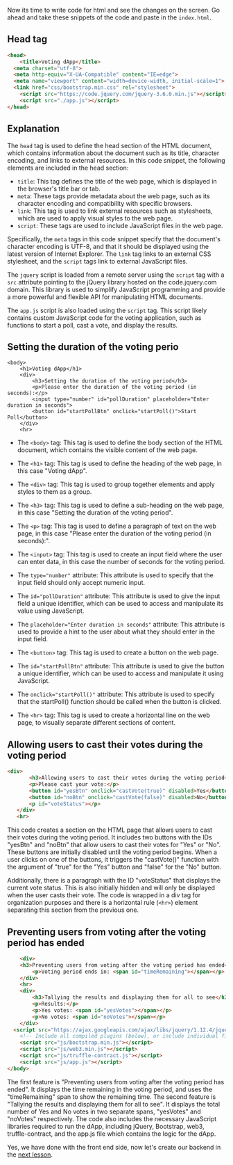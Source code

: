 Now its time to write code for html and see the changes on the screen. Go ahead and take these snippets of the code and paste in the `index.html`.
## Head tag
```html
<head>
	<title>Voting dApp</title>
  <meta charset="utf-8">
  <meta http-equiv="X-UA-Compatible" content="IE=edge">
  <meta name="viewport" content="width=device-width, initial-scale=1">
  <link href="css/bootstrap.min.css" rel="stylesheet">
	<script src="https://code.jquery.com/jquery-3.6.0.min.js"></script>
	<script src="./app.js"></script>
</head>
```
## Explanation
The `head` tag is used to define the head section of the HTML document, which contains information about the document such as its title, character encoding, and links to external resources. In this code snippet, the following elements are included in the head section:

- `title`: This tag defines the title of the web page, which is displayed in the browser's title bar or tab.
- `meta`: These tags provide metadata about the web page, such as its character encoding and compatibility with specific browsers.
- `link`: This tag is used to link external resources such as stylesheets, which are used to apply visual styles to the web page.
- `script`: These tags are used to include JavaScript files in the web page.

Specifically, the `meta` tags in this code snippet specify that the document's character encoding is UTF-8, and that it should be displayed using the latest version of Internet Explorer. The `link` tag links to an external CSS stylesheet, and the `script` tags link to external JavaScript files.

The `jquery` script is loaded from a remote server using the `script` tag with a `src` attribute pointing to the jQuery library hosted on the code.jquery.com domain. This library is used to simplify JavaScript programming and provide a more powerful and flexible API for manipulating HTML documents.

The `app.js` script is also loaded using the `script` tag. This script likely contains custom JavaScript code for the voting application, such as functions to start a poll, cast a vote, and display the results.

## Setting the duration of the voting perio
  
```
<body>
	<h1>Voting dApp</h1>
	<div>
		<h3>Setting the duration of the voting period</h3>
		<p>Please enter the duration of the voting period (in seconds):</p>
		<input type="number" id="pollDuration" placeholder="Enter duration in seconds">
		<button id="startPollBtn" onclick="startPoll()">Start Poll</button>
	</div>
	<hr>
```

- The `<body>` tag: This tag is used to define the body section of the HTML document, which contains the visible content of the web page.

- The `<h1>` tag: This tag is used to define the heading of the web page, in this case "Voting dApp".

- The `<div>` tag: This tag is used to group together elements and apply styles to them as a group.

- The `<h3>` tag: This tag is used to define a sub-heading on the web page, in this case "Setting the duration of the voting period".

- The `<p>` tag: This tag is used to define a paragraph of text on the web page, in this case "Please enter the duration of the voting period (in seconds):".

- The `<input>` tag: This tag is used to create an input field where the user can enter data, in this case the number of seconds for the voting period.

- The `type="number"` attribute: This attribute is used to specify that the input field should only accept numeric input.

- The `id="pollDuration"` attribute: This attribute is used to give the input field a unique identifier, which can be used to access and manipulate its value using JavaScript.

- The `placeholder="Enter duration in seconds"` attribute: This attribute is used to provide a hint to the user about what they should enter in the input field.

- The `<button>` tag: This tag is used to create a button on the web page.

- The `id="startPollBtn"` attribute: This attribute is used to give the button a unique identifier, which can be used to access and manipulate it using JavaScript.

- The `onclick="startPoll()"` attribute: This attribute is used to specify that the startPoll() function should be called when the button is clicked.

- The `<hr>` tag: This tag is used to create a horizontal line on the web page, to visually separate different sections of content.
 
 ## Allowing users to cast their votes during the voting period
  
 ```html
 <div>
		<h3>Allowing users to cast their votes during the voting period</h3>
		<p>Please cast your vote:</p>
		<button id="yesBtn" onclick="castVote(true)" disabled>Yes</button>
		<button id="noBtn" onclick="castVote(false)" disabled>No</button>
		<p id="voteStatus"></p>
	</div>
	<hr>
 ```
  
  
This code creates a section on the HTML page that allows users to cast their votes during the voting period. It includes two buttons with the IDs "yesBtn" and "noBtn" that allow users to cast their votes for "Yes" or "No". These buttons are initially disabled until the voting period begins. When a user clicks on one of the buttons, it triggers the "castVote()" function with the argument of "true" for the "Yes" button and "false" for the "No" button.

Additionally, there is a paragraph with the ID "voteStatus" that displays the current vote status. This is also initially hidden and will only be displayed when the user casts their vote. The code is wrapped in a div tag for organization purposes and there is a horizontal rule (`<hr>`) element separating this section from the previous one.
  
## Preventing users from voting after the voting period has ended
```html
	<div>
	<h3>Preventing users from voting after the voting period has ended</h3>
		<p>Voting period ends in: <span id="timeRemaining"></span></p>
	</div>
	<hr>
	<div>
		<h3>Tallying the results and displaying them for all to see</h3>
		<p>Results:</p>
		<p>Yes votes: <span id="yesVotes"></span></p>
		<p>No votes: <span id="noVotes"></span></p>
	</div>
  <script src="https://ajax.googleapis.com/ajax/libs/jquery/1.12.4/jquery.min.js"></script>
    <!-- Include all compiled plugins (below), or include individual files as needed -->
    <script src="js/bootstrap.min.js"></script>
    <script src="js/web3.min.js"></script>
    <script src="js/truffle-contract.js"></script>
    <script src="js/app.js"></script>
</body>
```
  
 The first feature is "Preventing users from voting after the voting period has ended". It displays the time remaining in the voting period, and uses the "timeRemaining" span to show the remaining time.
The second feature is "Tallying the results and displaying them for all to see". It displays the total number of Yes and No votes in two separate spans, "yesVotes" and "noVotes" respectively.
The code also includes the necessary JavaScript libraries required to run the dApp, including jQuery, Bootstrap, web3, truffle-contract, and the app.js file which contains the logic for the dApp.

Yes, we have done with the front end side, now let's create our backend in the [next lesson](https://github.com/shakeelzafar3/Voting-dApp-using-Ethereum-and-Solidity/blob/main/10%20-%20Writing%20app.js%20-%20I%20code.md).

